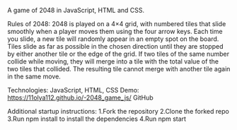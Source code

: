 A game of 2048 in JavaScript, HTML and CSS.

Rules of 2048:
2048 is played on a 4×4 grid, with numbered tiles that slide smoothly when a player moves them using the four arrow keys. Each time you slide, a new tile will randomly appear in an empty spot on the board. Tiles slide as far as possible in the chosen direction until they are stopped by either another tile or the edge of the grid. If two tiles of the same number collide while moving, they will merge into a tile with the total value of the two tiles that collided. The resulting tile cannot merge with another tile again in the same move.

Technologies: JavaScript,  HTML, CSS
Demo: https://11olya112.github.io/-2048_game_js/
GitHub

Additional startup instructions:
1.Fork the repository
2.Clone the forked repo
3.Run npm install to install the dependencies
4.Run npm start
